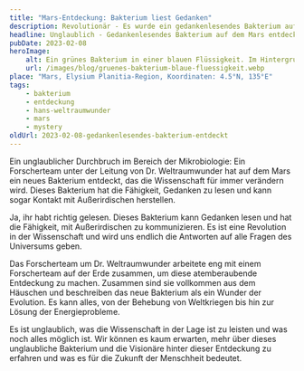 ```yaml
---
title: "Mars-Entdeckung: Bakterium liest Gedanken"
description: Revolutionär - Es wurde ein gedankenlesendes Bakterium auf dem Mars entdeckt. Lese hier die Hintergründe dazu.
headline: Unglaublich - Gedankenlesendes Bakterium auf dem Mars entdeckt
pubDate: 2023-02-08
heroImage:
    alt: Ein grünes Bakterium in einer blauen Flüssigkeit. Im Hintergrund ist eine Wissenschaftlerin zu sehen.
    url: /images/blog/gruenes-bakterium-blaue-fluessigkeit.webp
place: "Mars, Elysium Planitia-Region, Koordinaten: 4.5°N, 135°E"
tags:
    - bakterium
    - entdeckung
    - hans-weltraumwunder
    - mars
    - mystery
oldUrl: 2023-02-08-gedankenlesendes-bakterium-entdeckt
---
```


Ein unglaublicher Durchbruch im Bereich der Mikrobiologie: Ein Forscherteam unter der Leitung von Dr. Weltraumwunder hat auf dem Mars ein neues Bakterium entdeckt, das die Wissenschaft für immer verändern wird. Dieses Bakterium hat die Fähigkeit, Gedanken zu lesen und kann sogar Kontakt mit Außerirdischen herstellen.

Ja, ihr habt richtig gelesen. Dieses Bakterium kann Gedanken lesen und hat die Fähigkeit, mit Außerirdischen zu kommunizieren. Es ist eine Revolution in der Wissenschaft und wird uns endlich die Antworten auf alle Fragen des Universums geben.

Das Forscherteam um Dr. Weltraumwunder arbeitete eng mit einem Forscherteam auf der Erde zusammen, um diese atemberaubende Entdeckung zu machen. Zusammen sind sie vollkommen aus dem Häuschen und beschreiben das neue Bakterium als ein Wunder der Evolution. Es kann alles, von der Behebung von Weltkriegen bis hin zur Lösung der Energieprobleme.

Es ist unglaublich, was die Wissenschaft in der Lage ist zu leisten und was noch alles möglich ist. Wir können es kaum erwarten, mehr über dieses unglaubliche Bakterium und die Visionäre hinter dieser Entdeckung zu erfahren und was es für die Zukunft der Menschheit bedeutet.
